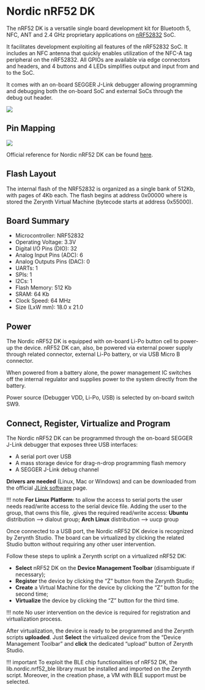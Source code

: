 # Nordic nRF52 DK

The nRF52 DK is a versatile single board development kit for Bluetooth 5, NFC, ANT and 2.4 GHz proprietary applications on [nRF52832](https://www.nordicsemi.com/Products/Low-power-short-range-wireless/nRF52832) SoC.

It facilitates development exploiting all features of the nRF52832 SoC. It includes an NFC antenna that quickly enables utilization of the NFC-A tag peripheral on the nRF52832. All GPIOs are available via edge connectors and headers, and 4 buttons and 4 LEDs simplifies output and input from and to the SoC.

It comes with an on-board SEGGER J-Link debugger allowing programming and debugging both the on-board SoC and external SoCs through the debug out header.

![](https://github.com/zerynth/docs/blob/test/docs/reference/boards/nordic_pca10040/docs/img/nordic_nrf52_dk.jpg?raw=true)

## Pin Mapping

![](https://github.com/zerynth/docs/blob/test/docs/reference/boards/nordic_pca10040/docs/img/nordic_nrf52_dk_pin_comm.jpg?raw=true)

Official reference for Nordic nRF52 DK can be found [here](https://www.nordicsemi.com/Software-and-Tools/Development-Kits/nRF52-DK).

## Flash Layout

The internal flash of the NRF52832 is organized as a single bank of 512Kb, with pages of 4Kb each. The flash begins at address 0x00000 where is stored the Zerynth Virtual Machine (bytecode starts at address 0x55000).

## Board Summary


* Microcontroller: NRF52832
* Operating Voltage: 3.3V
* Digital I/O Pins (DIO): 32
* Analog Input Pins (ADC): 6
* Analog Outputs Pins (DAC): 0
* UARTs: 1
* SPIs: 1
* I2Cs: 1
* Flash Memory: 512 Kb
* SRAM: 64 Kb
* Clock Speed: 64 MHz
* Size (LxW mm): 18.0 x 21.0

## Power

The Nordic nRF52 DK is equipped with on-board Li-Po button cell to power-up the device. nRF52 DK can, also, be powered via external power supply through related connector, external Li-Po battery, or via USB Micro B connector.

When powered from a battery alone, the power management IC switches off the internal regulator and supplies power to the system directly from the battery.

Power source (Debugger VDD, Li-Po, USB) is selected by on-board switch SW9.

## Connect, Register, Virtualize and Program

The Nordic nRF52 DK can be programmed through the on-board SEGGER J-Link debugger that exposes three USB interfaces:


* A serial port over USB
* A mass storage device for drag-n-drop programming flash memory
* A SEGGER J-Link debug channel

**Drivers are needed** (Linux, Mac or Windows) and can be downloaded from the official
[JLink software](https://www.segger.com/downloads/jlink/#J-LinkSoftwareAndDocumentationPack)
page.

!!! note
	**For Linux Platform**: to allow the access to serial ports the user needs read/write access to the serial device file. Adding the user to the group, that owns this file, .gives the required read/write access: **Ubuntu** distribution –> dialout group; **Arch Linux** distribution –> uucp group

Once connected to a USB port, the Nordic nRF52 DK device is recognized by Zerynth Studio. The board can be virtualized by clicking the related Studio button without requiring any other user intervention.

Follow these steps to uplink a Zerynth script on a virtualized nRF52 DK:

* **Select** nRF52 DK on the **Device Management Toolbar** (disambiguate if necessary);
* **Register** the device by clicking the “Z” button from the Zerynth Studio;
* **Create** a Virtual Machine for the device by clicking the “Z” button for the second time;
* **Virtualize** the device by clicking the “Z” button for the third time.

!!! note
	No user intervention on the device is required for registration and virtualization process.

After virtualization, the device is ready to be programmed and the  Zerynth scripts **uploaded**. Just **Select** the virtualized device from the “Device Management Toolbar” and **click** the dedicated “upload” button of Zerynth Studio.

!!! important
    To exploit the BLE chip functionalities of nRF52 DK, the lib.nordic.nrf52_ble library must be installed and imported on the Zerynth script. Moreover, in the creation phase, a VM with BLE support must be selected.
<!--stackedit_data:
eyJoaXN0b3J5IjpbNjA3MTUyMTU2LC0yMTIwMDEwNjQwXX0=
-->
